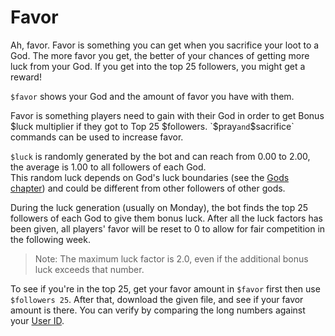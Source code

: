# Favor

Ah, favor. Favor is something you can get when you sacrifice your loot to a God. The more favor you get, the better of your chances of getting more luck from your God.
If you get into the top 25 followers, you might get a reward!

`$favor` shows your God and the amount of favor you have with them.

Favor is something players need to gain with their God in order to get Bonus $luck multiplier if they got to Top 25 $followers. `$pray` and `$sacrifice` commands can be used to increase favor.

`$luck` is randomly generated by the bot and can reach from 0.00 to 2.00, the average is 1.00 to all followers of each God.  
This random luck depends on God's luck boundaries (see the [Gods chapter](./gods.md)) and could be different from other followers of other gods.

During the luck generation (usually on Monday), the bot finds the top 25 followers of each God to give them bonus luck. After all the luck factors has been given, all players' favor will be reset to 0 to allow for fair competition in the following week.

> Note: The maximum luck factor is 2.0, even if the additional bonus luck exceeds that number.

To see if you're in the top 25, get your favor amount in `$favor` first then use `$followers 25`. After that, download the given file, and see if your favor amount is there. You can verify by comparing the long numbers against your [User ID](https://support.discord.com/hc/en-us/articles/206346498-Where-can-I-find-my-User-Server-Message-ID-).
